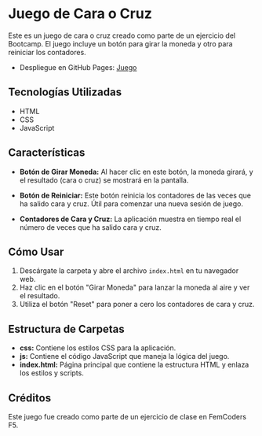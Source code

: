 # Juego de Cara o Cruz

Este es un juego de cara o cruz creado como parte de un ejercicio del Bootcamp. El juego incluye un botón para girar la moneda y otro para reiniciar los contadores.
- Despliegue en GitHub Pages: [Juego](https://devdesiree.github.io/Femcoders-T6-CoinGame/)

## Tecnologías Utilizadas

- HTML
- CSS
- JavaScript

## Características

- **Botón de Girar Moneda:** Al hacer clic en este botón, la moneda girará, y el resultado (cara o cruz) se mostrará en la pantalla.

- **Botón de Reiniciar:** Este botón reinicia los contadores de las veces que ha salido cara y cruz. Útil para comenzar una nueva sesión de juego.

- **Contadores de Cara y Cruz:** La aplicación muestra en tiempo real el número de veces que ha salido cara y cruz.

## Cómo Usar

1. Descárgate la carpeta y abre el archivo `index.html` en tu navegador web.
2. Haz clic en el botón "Girar Moneda" para lanzar la moneda al aire y ver el resultado.
3. Utiliza el botón "Reset" para poner a cero los contadores de cara y cruz.

## Estructura de Carpetas

- **css:** Contiene los estilos CSS para la aplicación.
- **js:** Contiene el código JavaScript que maneja la lógica del juego.
- **index.html:** Página principal que contiene la estructura HTML y enlaza los estilos y scripts.

## Créditos

Este juego fue creado como parte de un ejercicio de clase en FemCoders F5.

